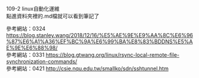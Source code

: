 109-2 linux自動化運維  
點進資料夾裡的.md檔就可以看到筆記了  

參考網站：0324  https://blog.stanley.wang/2018/12/16/%E5%AE%9E%E9%AA%8C%E6%96%87%E6%A1%A36%EF%BC%9A%E6%99%BA%E8%83%BDDNS%E5%AE%9E%E6%88%98/  
參考網站：0331  https://blog.gtwang.org/linux/rsync-local-remote-file-synchronization-commands/  
參考網站：0421  http://csie.nqu.edu.tw/smallko/sdn/sshtunnel.htm  
